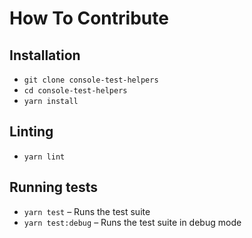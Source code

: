 # How To Contribute

## Installation

- `git clone console-test-helpers`
- `cd console-test-helpers`
- `yarn install`

## Linting

- `yarn lint`

## Running tests

- `yarn test` – Runs the test suite
- `yarn test:debug` – Runs the test suite in debug mode
